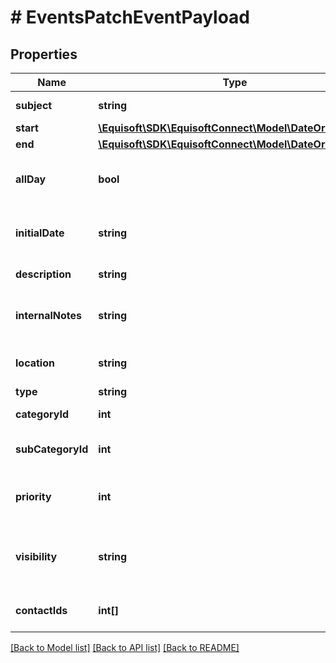 # # EventsPatchEventPayload

## Properties

Name | Type | Description | Notes
------------ | ------------- | ------------- | -------------
**subject** | **string** | Subject/Title of the Event. | [optional]
**start** | [**\Equisoft\SDK\EquisoftConnect\Model\DateOrDateTime**](DateOrDateTime.md) |  | [optional]
**end** | [**\Equisoft\SDK\EquisoftConnect\Model\DateOrDateTime**](DateOrDateTime.md) |  | [optional]
**allDay** | **bool** | Indicate if the event is an all-day event or a timed event. | [optional]
**initialDate** | **string** | Date the Event was initially scheduled. As defined by full-date - RFC3339 | [optional]
**description** | **string** | Public description of the Event. | [optional]
**internalNotes** | **string** | Internal notes on the Event. Not synced on remote sources. | [optional]
**location** | **string** | Location of the event in free-text form. | [optional]
**type** | **string** | Event type | [optional]
**categoryId** | **int** | ID of the field value to use as category. | [optional]
**subCategoryId** | **int** | ID of the field value to use as sub-category. | [optional]
**priority** | **int** | Importance/Priority of an event or task. 5 is the most important. | [optional]
**visibility** | **string** | Confidentiality level of the Event (private or not). [NORMAL, PRIVATE] | [optional]
**contactIds** | **int[]** | Allow to link the event to one or many contacts. | [optional]

[[Back to Model list]](../../README.md#models) [[Back to API list]](../../README.md#endpoints) [[Back to README]](../../README.md)
